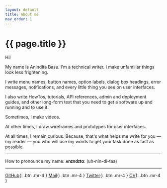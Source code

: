 ```yaml
---
layout: default
title: About me
nav_order: 1
---
```


# {{ page.title }}

Hi!

My name is Anindita Basu. I'm a technical writer. I make unfamiliar things look less frightening.

I write menu names, button names, option labels, dialog box headings, error messages, notifications, and every little thing you see on user interfaces.

I also write HowTos, tutorials, API references, admin and deployment guides, and other long-form text that you need to get a software up and running and to use it.

Sometimes, I make videos.

At other times, I draw wireframes and prototypes for user interfaces.

At all times, I remain curious. Because, that's what helps me write for you &mdash; my reader &mdash; you who will use my words to get your task done as fast as possible.

<hr/>

How to pronounce my name: **ʌnɪndɪtɑː** (uh-nin-di-taa)

<hr/>

[GitHub](https://github.com/AninditaBasu){: .btn .mr-4 }
[Mail](mailto:ab.techwriter@gmail.com){: .btn .mr-4 }
[Twitter](https://twitter.com/anindita_basu){: .btn .mr-4 }
[CV](https://aninditabasu.github.io/AninditaBasu/docs/cv.html){: .btn .mr-4 }
